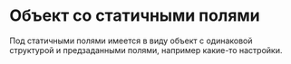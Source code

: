 # Объект со статичными полями

Под статичными полями имеется в виду объект с одинаковой структурой и предзаданными полями, например какие-то настройки.

